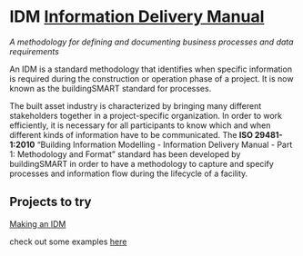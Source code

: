 # IDM [Information Delivery Manual](https://www.buildingsmart.org/standards/bsi-standards/information-delivery-manual/)

*A methodology for defining and documenting business processes and data requirements*

An IDM is a standard methodology that identifies when specific information is required during the construction or operation phase of a project. It is now known as the buildingSMART standard for processes.

The built asset industry is characterized by bringing many different stakeholders together in a project-specific organization. In order to work efficiently, it is necessary for all participants to know which and when different kinds of information have to be communicated. The **ISO 29481-1:2010** “Building Information Modelling - Information Delivery Manual - Part 1: Methodology and Format” standard has been developed by buildingSMART in order to have a methodology to capture and specify processes and information flow during the lifecycle of a facility.

## Projects to try
[Making an IDM](https://github.com/buildingSMART/technical.buildingsmart.org/blob/main/Developing-IDMs.md)

check out some examples [here](https://github.com/buildingSMART/technical.buildingsmart.org/blob/main/IDM-Database.md)

